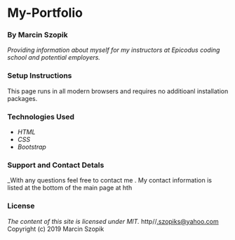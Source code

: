 # My-Portfolio
### By Marcin Szopik

_Providing information about myself for my instructors at Epicodus coding school and potential employers._

### Setup Instructions
This page runs in all modern browsers and requires no additioanl installation packages.

### Technologies Used
* _HTML_
* _CSS_
* _Bootstrap_

### Support and Contact Detals
_With any questions feel free to contact me . My contact information is listed at the bottom of the main page at hth

### License
_The content of this site is licensed under MIT._
 http//.szopiks@yahoo.com
Copyright (c) 2019 Marcin Szopik
